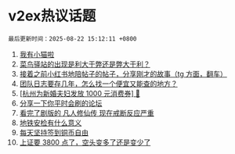 # v2ex热议话题

`最后更新时间：2025-08-22 15:12:11 +0800`

1. [我有小猫啦](https://www.v2ex.com/t/1154168)
1. [菜鸟驿站的出现是利大于弊还是弊大于利？](https://www.v2ex.com/t/1154074)
1. [接着之前小红书地陪帖子的帖子，分享刚才的故事（tg 方面，翻车）](https://www.v2ex.com/t/1154097)
1. [团队日志要存几年，怎么找一个便宜又能查的地方？](https://www.v2ex.com/t/1154038)
1. [[杭州为新婚夫妇发放 1000 元消费券] 🤡](https://www.v2ex.com/t/1154122)
1. [分享一下你平时会刷的论坛](https://www.v2ex.com/t/1153998)
1. [看完了剧版的 凡人修仙传 现在戒断反应严重](https://www.v2ex.com/t/1154054)
1. [地铁安检有什么意义](https://www.v2ex.com/t/1154197)
1. [每天坚持签到铜币自由](https://www.v2ex.com/t/1154149)
1. [上证要 3800 点了，空头变多了还是变少了](https://www.v2ex.com/t/1154178)

